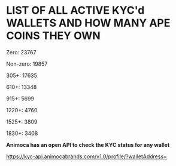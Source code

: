 # LIST OF ALL ACTIVE KYC'd WALLETS AND HOW MANY APE COINS THEY OWN

Zero: 23767

Non-zero: 19857

305+: 17635

610+: 13348

915+: 5699

1220+: 4760

1525+: 3809

1830+: 3408

**Animoca has an open API to check the KYC status for any wallet**

https://kyc-api.animocabrands.com/v1.0/profile/?walletAddress=